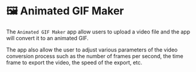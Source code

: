 # 🖼️ Animated GIF Maker

The `Animated GIF Maker` app allow users to upload a video file and the app will convert it to an animated GIF. 

The app also allow the user to adjust various parameters of the video conversion process such as the number of frames per second, the time frame to export the video, the speed of the export, etc.


